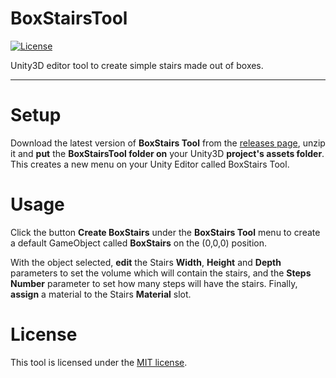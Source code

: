 # BoxStairsTool
[![License](http://img.shields.io/:license-MIT-blue.svg)](https://raw.githubusercontent.com/JAFS6/BoxStairsTool/master/LICENSE)

Unity3D editor tool to create simple stairs made out of boxes.

--------

# Setup
Download the latest version of **BoxStairs Tool** from the [releases page](https://github.com/JAFS6/BoxStairsTool/releases), unzip it and **put** the **BoxStairsTool folder on** your Unity3D **project's assets folder**. This creates a new menu on your Unity Editor called BoxStairs Tool.

# Usage
Click the button **Create BoxStairs** under the **BoxStairs Tool** menu to create a default GameObject called **BoxStairs** on the (0,0,0) position.

With the object selected, **edit** the Stairs **Width**, **Height** and **Depth** parameters to set the volume which will contain the stairs, and the **Steps Number** parameter to set how many steps will have the stairs. Finally, **assign** a material to the Stairs **Material** slot.

# License
This tool is licensed under the [MIT license](https://opensource.org/licenses/MIT).
